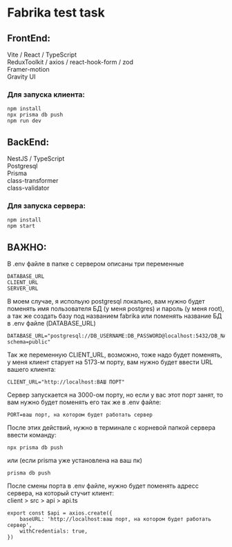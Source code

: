 # Fabrika test task  
  
## FrontEnd:  
Vite / React / TypeScript  
ReduxToolkit / axios / react-hook-form / zod  
Framer-motion  
Gravity UI  
  
### Для запуска клиента:  
```
npm install  
npx prisma db push  
npm run dev
```
  
## BackEnd:  
NestJS / TypeScript  
Postgresql  
Prisma  
class-transformer  
class-validator  
  
### Для запуска сервера:  
```
npm install
npm start
```
  
## ВАЖНО:  
В .env файле в папке с сервером описаны три переменные  
```
DATABASE_URL
CLIENT_URL
SERVER_URL
```
  
В моем случае, я испольую postgresql локально, вам нужно будет поменять имя пользователя БД (у меня postgres) и пароль (у меня root), а так же создать базу под названием fabrika или поменять название БД в .env файле (DATABASE_URL)  
```
DATABASE_URL="postgresql://DB_USERNAME:DB_PASSWORD@localhost:5432/DB_NAME?schema=public"
```
  
Так же переменную CLIENT_URL, возможно, тоже надо будет поменять, у меня клиент старует на 5173-м порту, вам нужно будет ввести URL вашего клиента:
  
```
CLIENT_URL="http://localhost:ВАШ ПОРТ"
```
  
Сервер запускается на 3000-ом порту, но если у вас этот порт занят, то вам нужно будет поменять его так же в .env файле:
  
```
PORT=ваш порт, на котором будет работать сервер
```
    
После этих действий, нужно в терминале с корневой папкой сервера ввести команду:
```
npx prisma db push
```  
или (если prisma уже установлена на ваш пк)
```
prisma db push
```
  
После смены порта в .env файле, нужно будет поменять адресс сервера, на который стучит клиент:  
client > src > api > api.ts
  
```
export const $api = axios.create({
	baseURL: 'http://localhost:ваш порт, на котором будет работать сервер',
	withCredentials: true,
})
```
